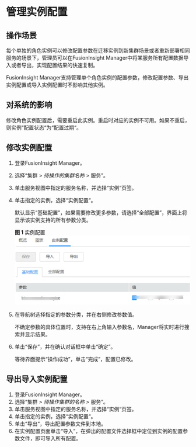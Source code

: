# 管理实例配置<a name="admin_guide_000043"></a>

## 操作场景<a name="s26ab5863b6424fc4b94e4249b15149e3"></a>

每个单独的角色实例可以修改配置参数在迁移实例到新集群场景或者重新部署相同服务的场景下，管理员可以在FusionInsight Manager中将某服务所有配置数据导入或者导出，实现配置结果的快速复制。

FusionInsight Manager支持管理单个角色实例的配置参数，修改配置参数、导出实例配置或导入实例配置时不影响其他实例。

## 对系统的影响<a name="section173041342125915"></a>

修改角色实例配置后，需要重启此实例。重启时对应的实例不可用。如果不重启，则实例“配置状态“为“配置过期“。

## 修改实例配置<a name="section1173214420122"></a>

1.  登录FusionInsight Manager。
2.  选择“集群 \>  _待操作的集群名称_  \> 服务”。
3.  单击服务视图中指定的服务名称，并选择“实例“页签。
4.  单击指定的实例，选择“实例配置“。

    默认显示“基础配置”，如果需要修改更多参数，请选择“全部配置”，界面上将显示该实例支持的所有参数分类。

    **图 1**  实例配置<a name="fig731213505495"></a>  
    ![](figures/实例配置.png "实例配置")

5.  在导航树选择指定的参数分类，并在右侧修改参数值。

    不确定参数的具体位置时，支持在右上角输入参数名，Manager将实时进行搜索并显示结果。

6.  单击“保存”，并在确认对话框中单击“确定”。

    等待界面提示“操作成功”，单击“完成”，配置已修改。


## 导出导入实例配置<a name="section698340142017"></a>

1.  登录FusionInsight Manager。
2.  选择“集群 \>  _待操作集群的名称_   \> 服务”。
3.  单击服务视图中指定的服务名称，并选择“实例“页签。
4.  单击指定的实例，选择“实例配置“。
5.  单击“导出“，导出配置参数文件到本地。
6.  在实例配置页面单击“导入”，在弹出的配置文件选择框中定位到实例的配置参数文件，即可导入所有配置。

